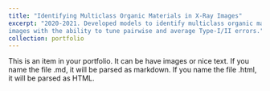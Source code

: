 ```yaml
---
title: "Identifying Multiclass Organic Materials in X-Ray Images"
excerpt: "2020-2021. Developed models to identify multiclass organic materials in X-Ray \
images with the ability to tune pairwise and average Type-I/II errors."
collection: portfolio
---
```


This is an item in your portfolio. It can be have images or nice text. If you name the file .md, it will be parsed as markdown. If you name the file .html, it will be parsed as HTML. 
